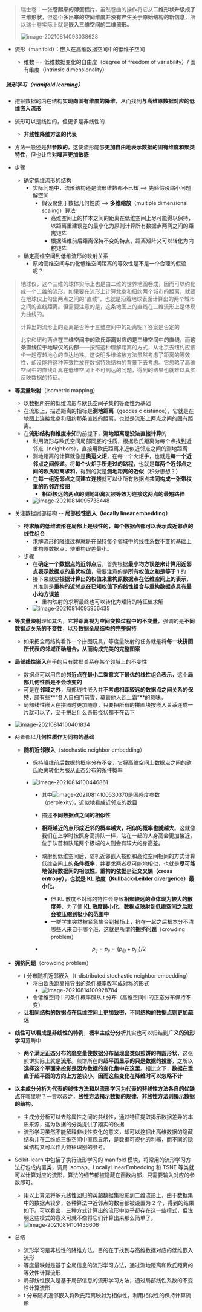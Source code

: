 > 瑞士卷：一张**卷起来的薄蛋糕片**，虽然卷曲的操作将它从**二维形状升级成了三维形状**，但这个**多出来的空间维度并没有产生关于原始结构的新信息**，所以瑞士卷实际上就是**嵌入三维空间的二维流形。**
>
> ![image-20210814093038628](非线性降维_流形学习.assets/image-20210814093038628.png)

* 流形（manifold）：嵌入在高维数据空间中的低维子空间

  * 维数 == 低维数据变化的自由度（degree of freedom of variability）/ 固有维度（intrinsic dimensionality）

  

##### **流形学习**（manifold learning）

* 挖掘数据的内在结构**实现向固有维度的降维**，从而找到**与高维原数据对应的低维嵌入流形**
* 流形可以是线性的，但更多是非线性的
  * **非线性降维方法的代表**
* 方法一般还是**非参数的**，这使流形能够**更加自由地表示数据的固有维度和聚类特性**，但也让它**对噪声更加敏感**

* 步骤
  * 确定低维流形的结构
    * 实际问题中，流形结构还是流形维数都不已知 --> 先验假设缩小问题解空间
      * 假设聚焦于数据几何性质 --> **多维缩放**（multiple dimensional scaling）算法
        * 高维空间上的样本之间的距离在低维空间上尽可能得以保持，以距离重建误差的最小化为原则计算所有数据点两两之间的距离矩阵
        * 根据降维前后距离保持不变的特点，距离矩阵又可以转化为内积矩阵
  * 确定高维空间到低维流形的映射关系
    * 原始高维空间与约化低维空间距离的等效性是不是一个合理的假设呢？

> 地球仪，这个三维的球体实际上也是由二维的世界地图卷成，因而可以约化成一个二维的流形。如果要在流形上计算北京和纽约两个城市的距离，就要在地球仪上勾出两点之间的“直线”，也就是沿着地球表面计算出的两个城市之间的直线距离。但需要注意的是，这条地图上的直线在二维流形上是体现为曲线的。
>
> 计算出的流形上的距离是否等于三维空间中的距离呢？答案是否定的
>
> 北京和纽约两点**在三维空间中的欧氏距离对应的是三维空间中的直线**，而**这条直线位于地球仪的内部**——按照这种理解距离的方式，从北京去纽约应该坐一趟穿越地心的直达地铁。这说明多维缩放方法虽然考虑了距离的等效性，却没能将这种等效性放在数据特殊结构的背景下去考虑。它忽略了高维空间中的直线距离在低维空间上不可到达的问题，得到的结果也就难以真实反映数据的特征。

* **等度量映射**（isometric mapping）

  * 以数据所在的低维流形与欧氏空间子集的等距性为基础
  * 在流形上，描述距离的指标是**测地距离**（geodesic distance），它就是在地图上连接北京和纽约那条直线的距离，也就是流形上两点之间的固有距离。
  * 在**流形结构和维度未知**的前提下，**测地距离是没法直接计算**的
    * 利用流形与欧氏空间局部同胚的性质，根据欧氏距离为每个点找到近邻点（neighbors），直接用欧氏距离来近似近邻点之间的测地距离
    * 测地距离的计算就像是**奥运火炬**，在每一个火炬手，也就是**每一个近邻点之间传递**。将**每个火炬手所走过的路程**，也就是**每两个近邻点之间的欧氏距离求和**，得到的就是**测地距离的近似**（积分思想？）
    * 在**每一组近邻点之间建立连接**就可以让所有数据点**共同构成一张带权重的近邻连接图**
      * **相距较远的两点的测地距离**就被**等效为连接这两点的最短路径**
    * ![image-20210814095738448](非线性降维_流形学习.assets/image-20210814095738448.png)

* 关注数据局部结构 -- **局部线性嵌入（locally linear embedding）**

  * **待求解的低维流形在局部上是线性的，每个数据点都可以表示成近邻点的线性组合**
    * 求解流形的降维过程就是在保持每个邻域中的线性系数不变的基础上重构原数据点，使重构误差最小。
  * 步骤
    * 在**确定一个数据点的近邻点**后，首先根据**最小均方误差来计算用近邻点表示数据点的最优权值**，需要注意的是**所有权值之和是等于 1** 的
    * 接下来就要**根据计算出的权值来重构原数据点在低维空间上的表示**，其准则是**重构的近邻点在已知权值下的线性组合与重构数据点具有最小均方误差**
      * 重构映射的求解最终也可以转化为矩阵的特征值求解
    * ![image-20210814095956435](非线性降维_流形学习.assets/image-20210814095956435.png)

* **等度量映射**理如其名，它**将距离视为空间变换过程中的不变量**，强调的是**不同数据点关系的不变性**，以及**数据全局结构的完整保持**

  * 如果把全局结构看作一个拼图玩具，等度量映射的任务就是将**每一块拼图所代表的邻域正确组合，从而构成完美的完整图案**

* **局部线性嵌入**在乎的只有数据关系在某个邻域上的不变性

  * 数据点可以用它的**邻近点在最小二乘意义下最优的线性组合表示**，这个**局部几何性质是不会改变的**
  * 可是在**邻域之外**，局部线性嵌入并**不考虑相距较远的数据点之间关系的保持**，颇有些**“各人自扫门前雪，莫管他人瓦上霜”**的意味。
  * 局部线性嵌入在拼图时更加随意，只要把所有的拼图块按嵌入关系连成一片就可以了，至于拼出什么奇形怪状都不在话下

* ![image-20210814100401834](非线性降维_流形学习.assets/image-20210814100401834.png)

* 两者都以**几何性质作为同构的基础**

  * **随机近邻嵌入**（stochastic neighbor embedding）

    * 保持降维前后数据的概率分布不变，它将高维空间上数据点之间的欧氏距离转化为服从正态分布的条件概率

    * ![image-20210814100446861](非线性降维_流形学习.assets/image-20210814100446861.png)

      * 其中![image-20210814100530370](非线性降维_流形学习.assets/image-20210814100530370.png)是困惑度参数（perplexity)，近似地看成近邻点的数目

      * 描述**不同数据点之间的相似性**

      * **相距越近的点形成近邻的概率越大，相似的概率也就越大**。这就像我们在上学时按照身高排队一样，站在一起的人身高会更加接近，位于队首和队尾两个极端的人则会有较大的身高差。

      * 映射到低维空间后，随机近邻嵌入按照和高维空间相同的方式计算低维空间上的**条件概率**，并要求两者尽可能地相似，也就是**尽可能地保持数据间的相似性**。**重构的依据**是**让交叉熵（cross entropy），也就是 KL 散度（Kullback-Leibler divergence）最小化。**

        * 但 KL 散度不对称的特性会导致**相聚较远的点体现为较大的散度差**，为了使 **KL 散度最小化，数据点映射到低维空间之后就会被压缩到极小的范围中**
        * 一群学生突然被紧急集合到操场上，挤在一起之后根本分不清哪些人来自于哪个班，这就是所谓的**拥挤问题**（crowding problem）

      * $$
        p_{ij} = p_{ji} = (p_{i | j} + p_{j | i}) / 2
        $$

* **拥挤问题**（crowding problem）
  * t 分布随机近邻嵌入（t-distributed stochastic neighbor embedding）
    * 将由欧氏距离推导出的条件概率改写成对称的形式
      * ![image-20210814100928784](非线性降维_流形学习.assets/image-20210814100928784.png)
    * 令低维空间中的条件概率服从 t 分布（高维空间中的正态分布保持不变）
  * **让相同结构的数据点在低维空间上更加致密，不同结构的数据点则更加疏远**
* **线性可以看成是非线性的特例**，**概率主成分分析**其实也可以归结到**广义的流形学习**范畴中
  * **两个满足正态分布的隐变量使数据分布呈现出类似煎饼的椭圆形状**，这张煎饼实际上就是**流形**。煎饼所在的**超平面显示的只是数据的投影**，之所以**选择这个平面来投影是因为数据的变化集中在这里**。相比之下，**数据在垂直于超平面的方向上方差较小，因而这些变化在降维时可以忽略不计**
* **以主成分分析为代表的线性方法和以流形学习为代表的非线性方法各自的优缺点**在哪里呢？一言以蔽之，**线性方法揭示数据的规律，非线性方法则揭示数据的结构。**
  * 主成分分析可以去除属性之间的共线性，通过特征提取揭示数据差异的本质来源，这为数据的分类提供了翔实的依据
  * 流形学习虽然不能解释非线性变化的意义，却可以挖掘出高维数据的隐藏结构并在二维或三维空间中直观显示，是数据可视化的利器，而不同的隐藏结构又可以作为特征识别的参考。
* Scikit-learn 中包括了执行流形学习的 manifold 模块，将常用的流形学习方法打包成内置类，调用 Isomap、LocallyLinearEmbedding 和 TSNE 等类就可以计算对应的流形，算法的细节都被隐藏在函数内部，只需要输入对应的参数即可。
  * 用以上算法将多元线性回归的英超数据集投影到二维流形上，由于数据集中的数据点较少，各种算法中近邻点的数目都被设置为 2 个，得到的结果如下。可以看出，三种方式计算出的流形中似乎都存在这一些模式，但说明这些模式的意义可就不像将它们计算出来那么简单了。
  * ![image-20210814101436606](非线性降维_流形学习.assets/image-20210814101436606.png)
* 总结
  * 流形学习是非线性的降维方法，目的在于找到与高维数据对应的低维嵌入流形
  * 等度量映射是基于全局信息的流形学习方法，通过测地距离和欧氏距离的等效性计算流形
  * 局部线性嵌入是基于局部信息的流形学习方法，通过局部线性系数的不变性计算流形
  * t 分布随机近邻嵌入将欧氏距离映射为相似性，利用相似性的保持计算流形

